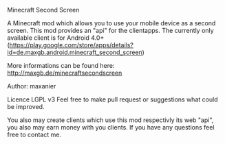 Minecraft Second Screen

A Minecraft mod which allows you to use your mobile device as a second screen.
This mod provides an "api" for the clientapps.
The currently only available client is for Android 4.0+ (https://play.google.com/store/apps/details?id=de.maxgb.android.minecraft_second_screen)

More informations can be found here: http://maxgb.de/minecraftsecondscreen

Author: maxanier

Licence LGPL v3
Feel free to make pull request or suggestions what could be improved.

You also may create clients which use this mod respectivly its web "api", you also may earn money with you clients. 
If you have any questions feel free to contact me.
